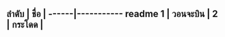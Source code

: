 ลำดับ  |  ชื่อ      |
------|-----------   readme
1     | วอนจะบิน  |
2     | กระโดด    |
------------------
